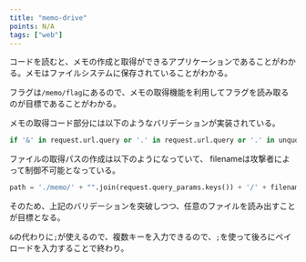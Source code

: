 ```yaml
---
title: "memo-drive"
points: N/A
tags: ["web"]
---
```


コードを読むと、メモの作成と取得ができるアプリケーションであることがわかる。メモはファイルシステムに保存されていることがわかる。

フラグは`/memo/flag`にあるので、メモの取得機能を利用してフラグを読み取るのが目標であることがわかる。

メモの取得コード部分には以下のようなバリデーションが実装されている。

```python
if '&' in request.url.query or '.' in request.url.query or '.' in unquote(request.query_params[clientId]):
```

ファイルの取得パスの作成は以下のようになっていて、 filenameは攻撃者によって制御不可能となっている。

```python
path = './memo/' + "".join(request.query_params.keys()) + '/' + filename
```

そのため、上記のバリデーションを突破しつつ、任意のファイルを読み出すことが目標となる。

`&`の代わりに`;`が使えるので、複数キーを入力できるので、`;`を使って後ろにペイロードを入力することで終わり。